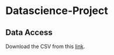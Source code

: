 # Datascience-Project

## Data Access
Download the CSV from this [link](https://herts365-my.sharepoint.com/:f:/g/personal/yu23aac_herts_ac_uk/EjSi0YhxuGxDlLO5rdyJUvsBCTgFSnnqKd1Zc2ciMlk0Tw?e=y5HTXx). 
